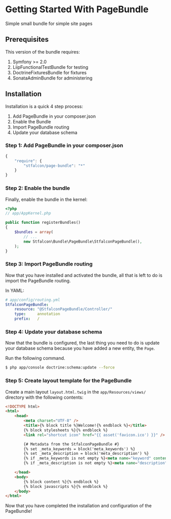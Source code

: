 Getting Started With PageBundle
==================================

Simple small bundle for simple site pages

## Prerequisites

This version of the bundle requires:

1. Symfony >= 2.0
2. LiipFunctionalTestBundle for testing
3. DoctrineFixturesBundle for fixtures
4. SonataAdminBundle for administering

## Installation

Installation is a quick 4 step process:

1. Add PageBundle in your composer.json
2. Enable the Bundle
3. Import PageBundle routing
4. Update your database schema

### Step 1: Add PageBundle in your composer.json

```js
{
    "require": {
        "stfalcon/page-bundle": "*"
    }
}
```

### Step 2: Enable the bundle

Finally, enable the bundle in the kernel:

``` php
<?php
// app/AppKernel.php

public function registerBundles()
{
    $bundles = array(
        // ...
        new Stfalcon\Bundle\PageBundle\StfalconPageBundle(),
    );
}
```

### Step 3: Import PageBundle routing

Now that you have installed and activated the bundle, all that is left to do is
import the PageBundle routing.

In YAML:

``` yaml
# app/config/routing.yml
StfalconPageBundle:
    resource: "@StfalconPageBundle/Controller/"
    type:     annotation
    prefix:   /
```

### Step 4: Update your database schema

Now that the bundle is configured, the last thing you need to do is update your
database schema because you have added a new entity, the `Page`.

Run the following command.

``` bash
$ php app/console doctrine:schema:update --force
```

### Step 5: Create layout template for the PageBundle

Create a main layout `layout.html.twig` in the `app/Resources/views/` directory with the following contents:

```html
<!DOCTYPE html>
<html>
    <head>
        <meta charset="UTF-8" />
        <title>{% block title %}Welcome!{% endblock %}</title>
        {% block stylesheets %}{% endblock %}
        <link rel="shortcut icon" href="{{ asset('favicon.ico') }}" />

        {# Metadata from the StfalconPageBundle #}
        {% set _meta_keywords = block('meta_keywords') %}
        {% set _meta_description = block('meta_description') %}
        {% if _meta_keywords is not empty %}<meta name="keyword" content="{{ _meta_keywords }}">{% endif %}
        {% if _meta_description is not empty %}<meta name="description" content="{{ _meta_description }}">{% endif %}

    </head>
    <body>
        {% block content %}{% endblock %}
        {% block javascripts %}{% endblock %}
    </body>
</html>
```

Now that you have completed the installation and configuration of the PageBundle!